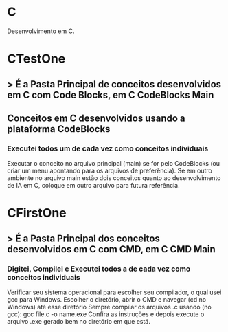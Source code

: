 # C
Desenvolvimento em C.
# CTestOne
## > É a Pasta Principal de conceitos desenvolvidos em C com Code Blocks, em C CodeBlocks Main 
## Conceitos em C desenvolvidos usando a plataforma CodeBlocks
### Executei todos um de cada vez como conceitos individuais
Executar o conceito no arquivo principal (main) se for pelo CodeBlocks (ou criar um menu apontando para os arquivos de preferência).
Se em outro ambiente no arquivo main estão dois conceitos quanto ao desenvolvimento de IA em C, coloque em outro arquivo para futura referência.
# CFirstOne
## > É a Pasta Principal dos conceitos desenvolvidos em C com CMD, em C CMD Main
### Digitei, Compilei e Executei todos a de cada vez como conceitos individuais
Verificar seu sistema operacional para escolher seu compilador, o qual usei gcc para Windows.
Escolher o diretório, abrir o CMD e navegar (cd no Windows) até esse diretório
Sempre compilar os arquivos .c usando (no gcc): gcc file.c -o name.exe
Confira as instruções e depois execute o arquivo .exe gerado bem no diretório em que está.

